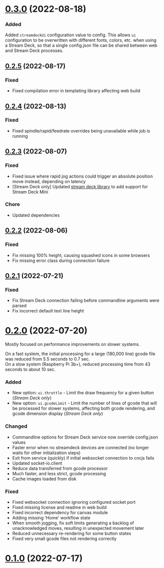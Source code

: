 # [0.3.0](https://github.com/billiam/cncjs-pendant-streamdeck/compare/0.2.5...0.3.0) (2022-08-18)

### Added

Added `streamdeckUi` configuration value to config. This allows `ui` configuration to be overwritten with different
fonts, colors, etc. when using a Stream Deck, so that a single config.json file can be shared between web and Stream
Deck processes.

## [0.2.5](https://github.com/billiam/cncjs-pendant-streamdeck/compare/0.2.4...0.2.5) (2022-08-17)

### Fixed

* Fixed compilation error in templating library affecting web build

## [0.2.4](https://github.com/billiam/cncjs-pendant-streamdeck/compare/0.2.3...0.2.4) (2022-08-13)

### Fixed

* Fixed spindle/rapid/feedrate overrides being unavailable while job is running

## [0.2.3](https://github.com/billiam/cncjs-pendant-streamdeck/compare/0.2.2...0.2.3) (2022-08-07)

### Fixed

* Fixed issue where rapid jog actions could trigger an absolute position move instead, depending on latency
* [Stream Deck only] Updated [stream deck library](https://github.com/julusian/node-elgato-stream-deck) to add support
for Stream Deck Mini

### Chore

* Updated dependencies

## [0.2.2](https://github.com/billiam/cncjs-pendant-streamdeck/compare/0.2.1...0.2.2) (2022-08-06)

### Fixed

* Fix missing 100% height, causing squashed icons in some browsers
* Fix missing error class during connection failure

## [0.2.1](https://github.com/billiam/cncjs-pendant-streamdeck/compare/0.2.0...0.2.1) (2022-07-21)

### Fixed

* Fix Stream Deck connection failing before commandline arguments were parsed
* Fix incorrect default text line height

# [0.2.0](https://github.com/billiam/cncjs-pendant-streamdeck/compare/0.1.0...0.2.0) (2022-07-20)

Mostly focused on performance improvements on slower systems.

On a fast system, the initial processing for a large (180,000 line) gcode file was reduced from 5.5 seconds to 0.7 sec.  
On a slow system (Raspberry Pi 3b+), reduced processing time from 43 seconds to about 10 sec.

### Added

* New option: `ui.throttle` - Limit the draw frequency for a given button (_Stream Deck only_)
* New option: `ui.gcodeLimit` - Limit the number of lines of gcode that will be processed for slower systems,
affecting both gcode rendering, and gcode dimension display (_Stream Deck only_)

### Changed

* Commandline options for Stream Deck service now override config.json values
* Faster error when no streamdeck devices are connected (no longer waits for other initialization steps)
* Exit from service (quickly) if initial websocket connection to cncjs fails
* Updated socket-io.client
* Reduce data transferred from gcode processor
* Much faster, and less strict, gcode processing
* Cache images loaded from disk

### Fixed

* Fixed websocket connection ignoring configured socket port
* Fixed missing license and readme in web build
* Fixed incorrect dependency for canvas module
* Adding missing 'Home' workflow state
* When smooth jogging, fix soft limits generating a backlog of unacknowledged moves, resulting in unexpected movement later
* Reduced unnecessary re-rendering for some button states
* Fixed very small gcode files not rendering correctly

# [0.1.0](https://github.com/billiam/cncjs-pendant-streamdeck/compare/7874c7dd1bacaccfb1fcd04e93f9926dcf712344...0.1.0) (2022-07-17)
